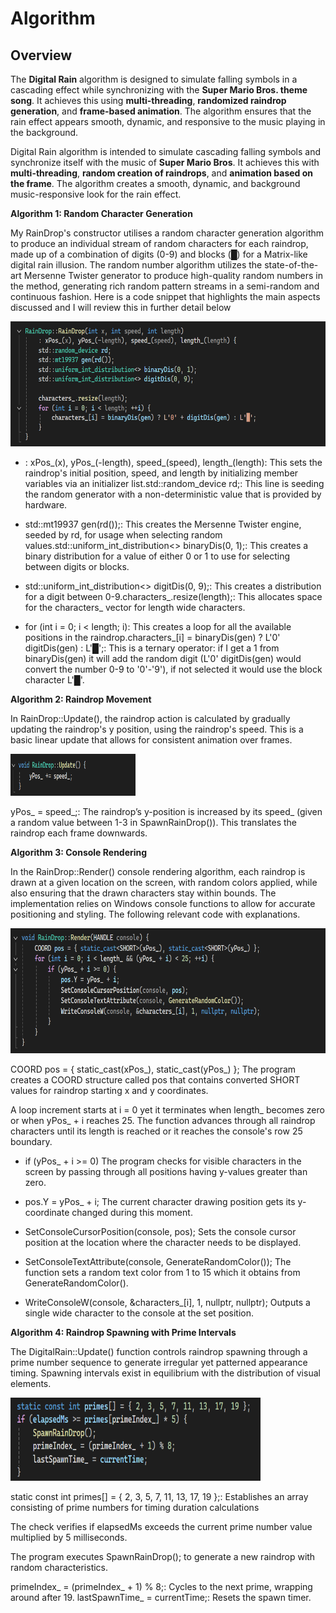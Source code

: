 # Algorithm

## Overview  

The **Digital Rain** algorithm is designed to simulate falling symbols in a cascading effect while synchronizing with the **Super Mario Bros. theme song**. It achieves this using **multi-threading**, **randomized raindrop generation**, and **frame-based animation**. The algorithm ensures that the rain effect appears smooth, dynamic, and responsive to the music playing in the background.

Digital Rain algorithm is intended to simulate cascading falling symbols and synchronize itself with the music of **Super Mario Bros**. It achieves this with **multi-threading**, **random creation of raindrops**, and **animation based on the frame**. The algorithm creates a smooth, dynamic, and background music-responsive look for the rain effect.

**Algorithm 1: Random Character Generation**

My RainDrop's constructor utilises a random character generation algorithm to produce an individual stream of random characters for each raindrop, made up of a combination of digits (0-9) and blocks (█) for a Matrix-like digital rain illusion. The random number algorithm utilizes the state-of-the-art Mersenne Twister generator to produce high-quality random numbers in the method, generating rich random pattern streams in a semi-random and continuous fashion. Here is a code snippet that highlights the main aspects discussed and I will review this in further detail below

<img src="docs/assets/images/codesnippet.png" width="600" height="200">

- : xPos_(x), yPos_(-length), speed_(speed), length_(length): This sets the raindrop's initial position, speed, and length by initializing member variables via an initializer list.std::random_device rd;: This line is seeding the random generator with a non-deterministic value that is provided by hardware.

- std::mt19937 gen(rd());: This creates the Mersenne Twister engine, seeded by rd, for usage when selecting random values.std::uniform_int_distribution<> binaryDis(0, 1);: This creates a binary distribution for a value of either 0 or 1 to use for selecting between digits or blocks.

- std::uniform_int_distribution<> digitDis(0, 9);: This creates a distribution for a digit between 0-9.characters_.resize(length);: This allocates space for the characters_ vector for length wide characters.

- for (int i = 0; i < length;   i): This creates a loop for all the available positions in the raindrop.characters_[i] = binaryDis(gen) ? L'0'   digitDis(gen) : L'█';: This is a ternary operator: if I get a 1 from binaryDis(gen) it will add the random digit (L'0'   digitDis(gen) would convert the number 0-9 to '0'-'9'), if not selected it would use the block character L'█'.

**Algorithm 2: Raindrop Movement**

In RainDrop::Update(), the raindrop action is calculated by gradually updating the raindrop's y position, using the raindrop's speed. This is a basic linear update that allows for consistent animation over frames.

<img src="docs/assets/images/codesnippet1.png" width="200" height="66.66">

yPos_  = speed_;: The raindrop’s y-position is increased by its speed_ (given a random value between 1-3 in SpawnRainDrop()). This translates the raindrop each frame downwards.

**Algorithm 3: Console Rendering**

In the RainDrop::Render() console rendering algorithm, each raindrop is drawn at a given location on the screen, with random colors applied, while also ensuring that the drawn characters stay within bounds. The implementation relies on Windows console functions to allow for accurate positioning and styling. The following relevant code with explanations.

<img src="docs/assets/images/codesnippet3.png" width="600" height="200">

COORD pos = { static_cast<SHORT>(xPos_), static_cast<SHORT>(yPos_) };
The program creates a COORD structure called pos that contains converted SHORT values for raindrop starting x and y coordinates.

A loop increment starts at i = 0 yet it terminates when length_ becomes zero or when yPos_ + i reaches 25.
The function advances through all raindrop characters until its length is reached or it reaches the console's row 25 boundary.

- if (yPos_ + i >= 0)
The program checks for visible characters in the screen by passing through all positions having y-values greater than zero.

- pos.Y = yPos_ + i;
The current character drawing position gets its y-coordinate changed during this moment.

- SetConsoleCursorPosition(console, pos);
Sets the console cursor position at the location where the character needs to be displayed.

- SetConsoleTextAttribute(console, GenerateRandomColor());
The function sets a random text color from 1 to 15 which it obtains from GenerateRandomColor().

- WriteConsoleW(console, &characters_[i], 1, nullptr, nullptr);
Outputs a single wide character to the console at the set position.

**Algorithm 4: Raindrop Spawning with Prime Intervals**

The DigitalRain::Update() function controls raindrop spawning through a prime number sequence to generate irregular yet patterned appearance timing. Spawning intervals exist in equilibrium with the distribution of visual elements.

<img src="docs/assets/images/codesnippet4.png" width="400" height="133">

static const int primes[] = { 2, 3, 5, 7, 11, 13, 17, 19 };: Establishes an array consisting of prime numbers for timing duration calculations

The check verifies if elapsedMs exceeds the current prime number value multiplied by 5 milliseconds.

The program executes SpawnRainDrop(); to generate a new raindrop with random characteristics.

primeIndex_ = (primeIndex_ + 1) % 8;: Cycles to the next prime, wrapping around after 19.
lastSpawnTime_ = currentTime;: Resets the spawn timer.
